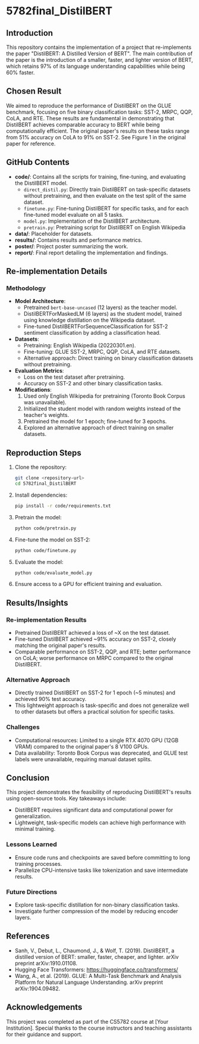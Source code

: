 # 5782final_DistilBERT

## Introduction
This repository contains the implementation of a project that re-implements the paper "DistilBERT: A Distilled Version of BERT". The main contribution of the paper is the introduction of a smaller, faster, and lighter version of BERT, which retains 97% of its language understanding capabilities while being 60% faster.

## Chosen Result
We aimed to reproduce the performance of DistilBERT on the GLUE benchmark, focusing on five binary classification tasks: SST-2, MRPC, QQP, CoLA, and RTE. These results are fundamental in demonstrating that DistilBERT achieves comparable accuracy to BERT while being computationally efficient. The original paper's results on these tasks range from 51% accuracy on CoLA to 91% on SST-2. See Figure 1 in the original paper for reference.

## GitHub Contents
- **code/**: Contains all the scripts for training, fine-tuning, and evaluating the DistilBERT model.
  - `direct_distil.py`: Directly train DistilBERT on task-specific datasets without pretraining, and then evaluate on the test split of the same dataset.
  - `finetune.py`: Fine-tuning DistilBERT for specific tasks, and for each fine-tuned model evaluate on all 5 tasks.
  - `model.py`: Implementation of the DistilBERT architecture.
  - `pretrain.py`: Pretraining script for DistilBERT on English Wikipedia
- **data/**: Placeholder for datasets.
- **results/**: Contains results and performance metrics.
- **poster/**: Project poster summarizing the work.
- **report/**: Final report detailing the implementation and findings.

## Re-implementation Details
### Methodology
- **Model Architecture**:
  - Pretrained `bert-base-uncased` (12 layers) as the teacher model.
  - DistilBERTForMaskedLM (6 layers) as the student model, trained using knowledge distillation on the Wikipedia dataset.
  - Fine-tuned DistilBERTForSequenceClassification for SST-2 sentiment classification by adding a classification head.
- **Datasets**:
  - Pretraining: English Wikipedia (20220301.en).
  - Fine-tuning: GLUE SST-2, MRPC, QQP, CoLA, and RTE datasets.
  - Alternative approach: Direct training on binary classification datasets without pretraining.
- **Evaluation Metrics**:
  - Loss on the test dataset after pretraining.
  - Accuracy on SST-2 and other binary classification tasks.
- **Modifications**:
  1. Used only English Wikipedia for pretraining (Toronto Book Corpus was unavailable).
  2. Initialized the student model with random weights instead of the teacher's weights.
  3. Pretrained the model for 1 epoch; fine-tuned for 3 epochs.
  4. Explored an alternative approach of direct training on smaller datasets.

## Reproduction Steps
1. Clone the repository:
   ```bash
   git clone <repository-url>
   cd 5782final_DistilBERT
   ```
2. Install dependencies:
   ```bash
   pip install -r code/requirements.txt
   ```
3. Pretrain the model:
   ```bash
   python code/pretrain.py
   ```
4. Fine-tune the model on SST-2:
   ```bash
   python code/finetune.py
   ```
5. Evaluate the model:
   ```bash
   python code/evaluate_model.py
   ```
6. Ensure access to a GPU for efficient training and evaluation.

## Results/Insights
### Re-implementation Results
- Pretrained DistilBERT achieved a loss of ~X on the test dataset.
- Fine-tuned DistilBERT achieved ~91% accuracy on SST-2, closely matching the original paper's results.
- Comparable performance on SST-2, QQP, and RTE; better performance on CoLA; worse performance on MRPC compared to the original DistilBERT.

### Alternative Approach
- Directly trained DistilBERT on SST-2 for 1 epoch (~5 minutes) and achieved 90% test accuracy.
- This lightweight approach is task-specific and does not generalize well to other datasets but offers a practical solution for specific tasks.

### Challenges
- Computational resources: Limited to a single RTX 4070 GPU (12GB VRAM) compared to the original paper's 8 V100 GPUs.
- Data availability: Toronto Book Corpus was deprecated, and GLUE test labels were unavailable, requiring manual dataset splits.

## Conclusion
This project demonstrates the feasibility of reproducing DistilBERT's results using open-source tools. Key takeaways include:
- DistilBERT requires significant data and computational power for generalization.
- Lightweight, task-specific models can achieve high performance with minimal training.

### Lessons Learned
- Ensure code runs and checkpoints are saved before committing to long training processes.
- Parallelize CPU-intensive tasks like tokenization and save intermediate results.

### Future Directions
- Explore task-specific distillation for non-binary classification tasks.
- Investigate further compression of the model by reducing encoder layers.

## References
- Sanh, V., Debut, L., Chaumond, J., & Wolf, T. (2019). DistilBERT, a distilled version of BERT: smaller, faster, cheaper, and lighter. arXiv preprint arXiv:1910.01108.
- Hugging Face Transformers: https://huggingface.co/transformers/
- Wang, A., et al. (2019). GLUE: A Multi-Task Benchmark and Analysis Platform for Natural Language Understanding. arXiv preprint arXiv:1904.09482.

## Acknowledgements
This project was completed as part of the CS5782 course at [Your Institution]. Special thanks to the course instructors and teaching assistants for their guidance and support.